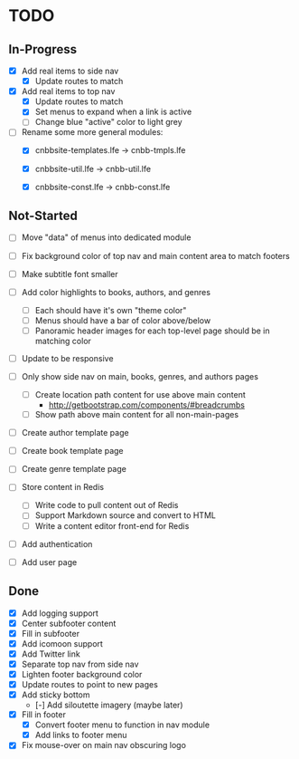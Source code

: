# TODO


## In-Progress

* [x] Add real items to side nav
  * [x] Update routes to match
* [x] Add real items to top nav
  * [x] Update routes to match
  * [x] Set menus to expand when a link is active
  * [ ] Change blue "active" color to light grey
* [ ] Rename some more general modules:
  * [x] cnbbsite-templates.lfe -> cnbb-tmpls.lfe
  * [x] cnbbsite-util.lfe -> cnbb-util.lfe
  * [x] cnbbsite-const.lfe -> cnbb-const.lfe
  

## Not-Started

* [ ] Move "data" of menus into dedicated module
* [ ] Fix background color of top nav and main content area to match footers
* [ ] Make subtitle font smaller
* [ ] Add color highlights to books, authors, and genres
  * [ ] Each should have it's own "theme color"
  * [ ] Menus should have a bar of color above/below
  * [ ] Panoramic header images for each top-level page should be in matching color
* [ ] Update to be responsive
* [ ] Only show side nav on main, books, genres, and authors pages
  * [ ] Create location path content for use above main content
    * http://getbootstrap.com/components/#breadcrumbs
  * [ ] Show path above main content for all non-main-pages
* [ ] Create author template page
* [ ] Create book template page
* [ ] Create genre template page
* [ ] Store content in Redis
  * [ ] Write code to pull content out of Redis
  * [ ] Support Markdown source and convert to HTML
  * [ ] Write a content editor front-end for Redis
* [ ] Add authentication
* [ ] Add user page


## Done

* [x] Add logging support
* [x] Center subfooter content
* [x] Fill in subfooter
* [x] Add icomoon support
* [x] Add Twitter link
* [x] Separate top nav from side nav
* [x] Lighten footer background color
* [x] Update routes to point to new pages
* [x] Add sticky bottom
  * [-] Add siloutette imagery (maybe later)
* [x] Fill in footer
  * [x] Convert footer menu to function in nav module
  * [x] Add links to footer menu
* [x] Fix mouse-over on main nav obscuring logo
